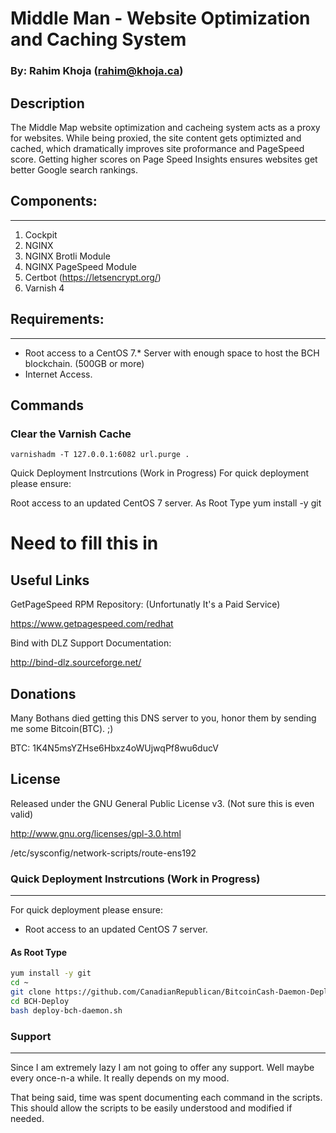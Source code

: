 # Middle Man - Website Optimization and Caching System
### By: Rahim Khoja (rahim@khoja.ca)
### 

## Description

The Middle Map website optimization and cacheing system acts as a proxy for websites. While being proxied, the site content gets optimizted and cached, which dramatically improves site proformance and PageSpeed score. Getting higher scores on Page Speed Insights ensures websites get better Google search rankings. 

## Components:
--------------

1.  Cockpit
2.  NGINX 
3.  NGINX Brotli Module
4.  NGINX PageSpeed Module
5.	Certbot (https://letsencrypt.org/)
6.  Varnish 4  


## Requirements:
----------------

* Root access to a CentOS 7.* Server with enough space to host the BCH blockchain. (500GB or more)
* Internet Access.  



## Commands 

### Clear the Varnish Cache 

```
varnishadm -T 127.0.0.1:6082 url.purge .
```

Quick Deployment Instrcutions (Work in Progress)
For quick deployment please ensure:

Root access to an updated CentOS 7 server.
As Root Type
yum install -y git
# Need to fill this in

## Useful Links
GetPageSpeed RPM Repository: (Unfortunatly It's a Paid Service)

https://www.getpagespeed.com/redhat

Bind with DLZ Support Documentation:

http://bind-dlz.sourceforge.net/

## Donations
Many Bothans died getting this DNS server to you, honor them by sending me some Bitcoin(BTC). ;)

BTC: 1K4N5msYZHse6Hbxz4oWUjwqPf8wu6ducV

## License
Released under the GNU General Public License v3. (Not sure this is even valid)

http://www.gnu.org/licenses/gpl-3.0.html


/etc/sysconfig/network-scripts/route-ens192



### Quick Deployment Instrcutions (Work in Progress)
-----------

For quick deployment please ensure:

* Root access to an updated CentOS 7 server. 


#### As Root Type
```bash
yum install -y git
cd ~
git clone https://github.com/CanadianRepublican/BitcoinCash-Daemon-Deployment-CentOS7.git BCH-Deploy
cd BCH-Deploy
bash deploy-bch-daemon.sh

```



### Support
-----------

Since I am extremely lazy I am not going to offer any support. Well maybe every once-n-a while. It really depends on my mood. 

That being said, time was spent documenting each command in the scripts. This should allow the scripts to be easily understood and modified if needed. 



